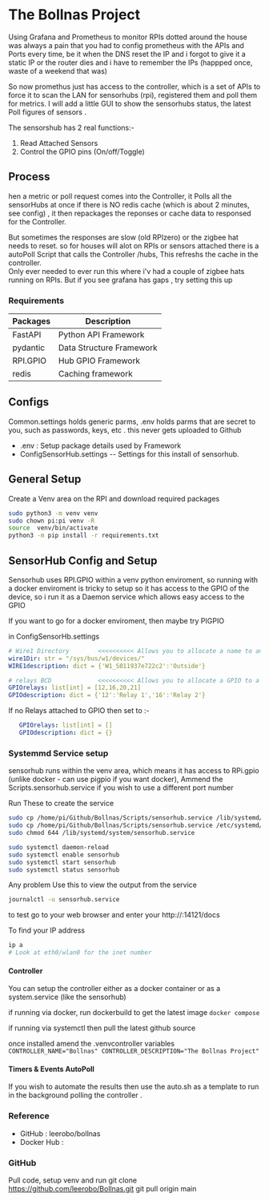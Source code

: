 # The Bollnas Project

Using Grafana and Prometheus to monitor RPIs dotted around the house was always a pain that you had to config prometheus with the APIs and Ports every time,  be it when the DNS reset the IP and i forgot to give it a static IP or the router dies and i have to remember the IPs (happped once,  waste of a weekend that was)

So now promethus just has access to the controller,  which is a set of APIs to force it to scan the LAN for sensorhubs (rpi),  registered them and poll them for metrics.  I will add a little GUI to show the sensorhubs status,  the latest Poll figures of sensors .

The sensorshub has 2 real functions:-
1. Read Attached Sensors
2. Control the GPIO pins (On/off/Toggle)

## Process
hen a metric or poll request comes into the  Controller, it Polls all the sensorHubs at once if there is NO redis cache (which is about 2 minutes, see config) , it then repackages the reponses or cache data to responsed for the Controller.

But sometimes the responses are slow (old RPIzero) or the zigbee hat needs to reset. so for houses will alot on RPIs or sensors attached there is 
a autoPoll Script that calls the Controller /hubs,  This refreshs the cache in the controller.  
Only ever needed to ever run this where i'v had a couple of zigbee hats running on RPIs.  But if you see grafana has gaps , try setting this up


### Requirements
| Packages | Description | 
| ----------- | ----------- |
| FastAPI | Python API Framework |
| pydantic | Data Structure Framework |
| RPI.GPIO | Hub GPIO Framework |
| redis | Caching framework |


## Configs
Common.settings holds generic parms, .env holds parms that are secret to you,  such as passwords, keys, etc .  this never gets uploaded to Github
- .env : Setup package details used by Framework
- ConfigSensorHub.settings -- Settings for this install of sensorhub.

## General Setup
Create a Venv area on the RPI and download required packages
``` bash
sudo python3 -m venv venv
sudo chown pi:pi venv -R
source  venv/bin/activate
python3 -m pip install -r requirements.txt
```


## SensorHub Config and Setup 
Sensorhub uses RPI.GPIO within a venv python enviroment, so running with a docker enviroment is tricky to setup 
so it has access to the GPIO of the device,  so i run it as a Daemon service which allows easy access to the GPIO

If you want to go for a docker enviroment,  then maybe try PIGPIO 

in ConfigSensorHb.settings
``` yml
# Wire1 Directory        <<<<<<<<<< Allows you to allocate a name to an ID if you want to
wire1Dir: str = "/sys/bus/w1/devices/"
WIRE1description: dict = {'W1_S011937e722c2':'Outside'}

# relays BCD             <<<<<<<<<< Allows you to allocate a GPIO to a name if you want to
GPIOrelays: list[int] = [12,16,20,21]
GPIOdescription: dict = {'12':'Relay 1','16':'Relay 2'}
```

If no Relays attached to GPIO then set to :-
``` yml
   GPIOrelays: list[int] = [] 
   GPIOdescription: dict = {}
```   

### Systemmd Service setup

sensorhub runs within the venv area, which means it has access to RPi.gpio (unlike docker - can use pigpio if you want docker), Ammend the Scripts.sensorhub.service if you wish to use a different port number

Run These to create the service 
``` bash
sudo cp /home/pi/Github/Bollnas/Scripts/sensorhub.service /lib/systemd/system/
sudo cp /home/pi/Github/Bollnas/Scripts/sensorhub.service /etc/systemd/system/
sudo chmod 644 /lib/systemd/system/sensorhub.service

sudo systemctl daemon-reload
sudo systemctl enable sensorhub
sudo systemctl start sensorhub
sudo systemctl status sensorhub
``` 

Any problem Use this to view the output from the service
``` bash
journalctl -u sensorhub.service

```

to test go to your web browser and enter your http://<RPi ip>:14121/docs

To find your IP address
``` bash
ip a
# Look at eth0/wlan0 for the inet number 
```


#### Controller
You can setup the controller either as a docker container or as a system.service (like the sensorhub) 

if running via docker,  run dockerbuild to get the latest image
`
docker compose 
`

if running via systemctl then pull the latest github source 

once installed amend the .venvcontroller variables
`
CONTROLLER_NAME="Bollnas"
CONTROLLER_DESCRIPTION="The Bollnas Project"
`

#### Timers & Events AutoPoll 
If you wish to automate the results then use the auto.sh as a template to run in the background
polling the controller .  


### Reference
- GitHub : leerobo/bollnas
- Docker Hub :

### GitHub 

Pull code, setup venv and run
git clone https://github.com/leerobo/Bollnas.git
git pull origin main



